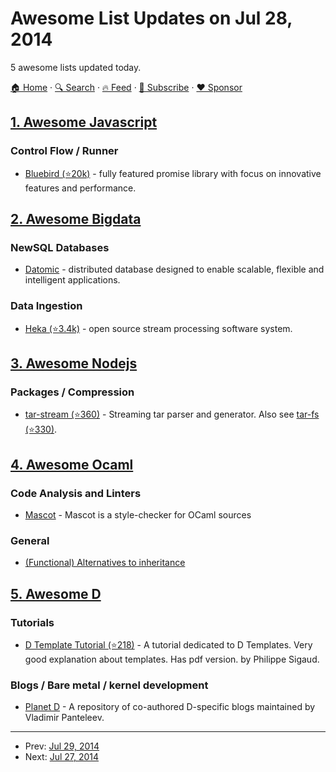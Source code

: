 # Awesome List Updates on Jul 28, 2014

5 awesome lists updated today.

[🏠 Home](/README.md) · [🔍 Search](https://www.trackawesomelist.com/search/) · [🔥 Feed](https://www.trackawesomelist.com/rss.xml) · [📮 Subscribe](https://trackawesomelist.us17.list-manage.com/subscribe?u=d2f0117aa829c83a63ec63c2f&id=36a103854c) · [❤️  Sponsor](https://github.com/sponsors/theowenyoung)



## [1. Awesome Javascript](/content/sorrycc/awesome-javascript/README.md)

### Control Flow / Runner

*   [Bluebird (⭐20k)](https://github.com/petkaantonov/bluebird/) - fully featured promise library with focus on innovative features and performance.

## [2. Awesome Bigdata](/content/newTendermint/awesome-bigdata/README.md)

### NewSQL Databases

*   [Datomic](http://www.datomic.com/) - distributed database designed to enable scalable, flexible and intelligent applications.

### Data Ingestion

*   [Heka (⭐3.4k)](https://github.com/mozilla-services/heka) - open source stream processing software system.

## [3. Awesome Nodejs](/content/sindresorhus/awesome-nodejs/README.md)

### Packages / Compression

*   [tar-stream (⭐360)](https://github.com/mafintosh/tar-stream) - Streaming tar parser and generator. Also see [tar-fs (⭐330)](https://github.com/mafintosh/tar-fs).

## [4. Awesome Ocaml](/content/ocaml-community/awesome-ocaml/README.md)

### Code Analysis and Linters

*   [Mascot](http://mascot.x9c.fr/) - Mascot is a style-checker for OCaml sources

### General

*   [(Functional) Alternatives to inheritance](http://ocamltutorials.blogspot.se/2013/06/alternatives-to-subtyping.html)

## [5. Awesome D](/content/dlang-community/awesome-d/README.md)

### Tutorials

*   [D Template Tutorial (⭐218)](https://github.com/PhilippeSigaud/D-templates-tutorial) - A tutorial dedicated to D Templates. Very good explanation about templates. Has pdf version. by Philippe Sigaud.

### Blogs / Bare metal / kernel development

*   [Planet D](http://planet.dsource.org) - A repository of co-authored D-specific blogs maintained by Vladimir Panteleev.

---

- Prev: [Jul 29, 2014](/content/2014/07/29/README.md)
- Next: [Jul 27, 2014](/content/2014/07/27/README.md)